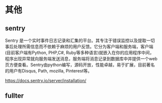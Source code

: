 # 其他

## sentry

Sentry 是一个实时事件日志记录和汇集的平台。其专注于错误监控以及提取一切事后处理所需信息而不依赖于麻烦的用户反馈。它分为客户端和服务端，客户端(目前客户端有Python, PHP,C#, Ruby等多种语言)就嵌入在你的应用程序中间，程序出现异常就向服务端发送消息，服务端将消息记录到数据库中并提供一个web页方便查看。Sentry由python编写，源码开放，性能卓越，易于扩展，目前著名的用户有Disqus, Path, mozilla, Pinterest等。

https://docs.sentry.io/server/installation/

## fullter


